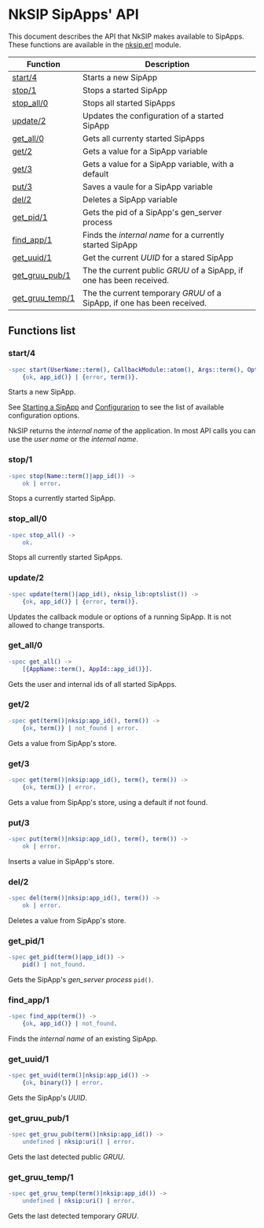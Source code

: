 # NkSIP SipApps' API

This document describes the API that NkSIP makes available to SipApps. These functions are available in the [nksip.erl](../../src/nksip.erl) module.


Function|Description
---|---
[start/4](#start4)|Starts a new SipApp
[stop/1](#stop1)|Stops a started SipApp
[stop_all/0](#stop_all/0)|Stops all started SipApps
[update/2](#update/2)|Updates the configuration of a started SipApp
[get_all/0](#get_all0)|Gets all currenty started SipApps
[get/2](#get2)|Gets a value for a SipApp variable
[get/3](#get3)|Gets a value for a SipApp variable, with a default
[put/3](#put3)|Saves a vaule for a SipApp variable
[del/2](#del2)|Deletes a SipApp variable
[get_pid/1](#get_pid1)|Gets the pid of a SipApp's gen_server process
[find_app/1](#find_app1)|Finds the _internal name_ for a currently started SipApp
[get_uuid/1](#get_uuid/1)|Get the current _UUID_ for a stared SipApp
[get_gruu_pub/1](#get_gruu_pub1)|The the current public _GRUU_ of a SipApp, if one has been received.
[get_gruu_temp/1](#get_gruu_temp1)|The the current temporary _GRUU_ of a SipApp, if one has been received.


## Functions list

### start/4
```erlang
-spec start(UserName::term(), CallbackModule::atom(), Args::term(), Opts::nksip_lib:optslist()) -> 
	{ok, app_id()} | {error, term()}.
```

Starts a new SipApp. 

See [Starting a SipApp](../guide/start_a_sipapp.md) and [Configurarion](../reference/configuration.md) to see the list of available configuration options. 

NkSIP returns the _internal name_ of the application. In most API calls you can use the _user name_ or the _internal name_.


### stop/1
```erlang
-spec stop(Name::term()|app_id()) -> 
    ok | error.
```
Stops a currently started SipApp.


### stop_all/0
```erlang
-spec stop_all() -> 
   	ok.
```
Stops all currently started SipApps.


### update/2
```erlang
-spec update(term()|app_id(), nksip_lib:optslist()) ->
    {ok, app_id()} | {error, term()}.
```
Updates the callback module or options of a running SipApp. It is not allowed to change transports.


### get_all/0
```erlang
-spec get_all() ->
    [{AppName::term(), AppId::app_id()}].
```
Gets the user and internal ids of all started SipApps.


### get/2
```erlang
-spec get(term()|nksip:app_id(), term()) ->
    {ok, term()} | not_found | error.
```
Gets a value from SipApp's store.


### get/3
```erlang
-spec get(term()|nksip:app_id(), term(), term()) ->
    {ok, term()} | error.
```
Gets a value from SipApp's store, using a default if not found.


### put/3
```erlang
-spec put(term()|nksip:app_id(), term(), term()) ->
    ok | error.
```
Inserts a value in SipApp's store.


### del/2
```erlang
-spec del(term()|nksip:app_id(), term()) ->
    ok | error.
```
Deletes a value from SipApp's store.


### get_pid/1
```erlang
-spec get_pid(term()|app_id()) -> 
    pid() | not_found.
```
Gets the SipApp's _gen_server process_ `pid()`.


### find_app/1
```erlang
-spec find_app(term()) ->
    {ok, app_id()} | not_found.
```
Finds the _internal name_ of an existing SipApp.


### get_uuid/1
```erlang
-spec get_uuid(term()|nksip:app_id()) -> 
    {ok, binary()} | error.
```
Gets the SipApp's _UUID_.


### get_gruu_pub/1
```erlang
-spec get_gruu_pub(term()|nksip:app_id()) ->
    undefined | nksip:uri() | error.
```
Gets the last detected public _GRUU_.


### get_gruu_temp/1
```erlang
-spec get_gruu_temp(term()|nksip:app_id()) ->
    undefined | nksip:uri() | error.
```
Gets the last detected temporary _GRUU_.


